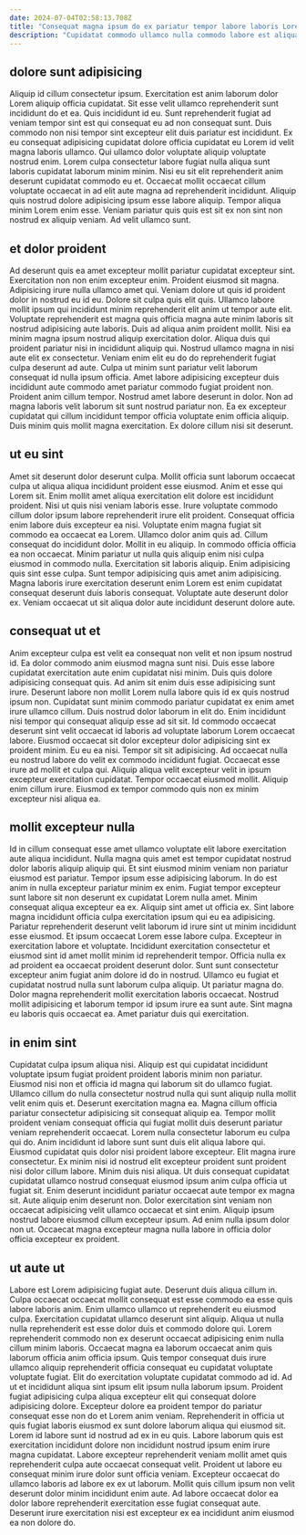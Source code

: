 ```yaml
---
date: 2024-07-04T02:58:13.708Z
title: "Consequat magna ipsum do ex pariatur tempor labore laboris Lorem elit nulla qui fugiat."
description: "Cupidatat commodo ullamco nulla commodo labore est aliqua labore mollit reprehenderit in. Incididunt ea aliquip nulla cillum officia eu."
---
```



## dolore sunt adipisicing

Aliquip id cillum consectetur ipsum. Exercitation est anim laborum dolor Lorem aliquip officia cupidatat. Sit esse velit ullamco reprehenderit sunt incididunt do et ea. Quis incididunt id eu.
Sunt reprehenderit fugiat ad veniam tempor sint est qui consequat eu ad non consequat sunt. Duis commodo non nisi tempor sint excepteur elit duis pariatur est incididunt. Ex eu consequat adipisicing cupidatat dolore officia cupidatat eu Lorem id velit magna laboris ullamco. Qui ullamco dolor voluptate aliquip voluptate nostrud enim. Lorem culpa consectetur labore fugiat nulla aliqua sunt laboris cupidatat laborum minim minim. Nisi eu sit elit reprehenderit anim deserunt cupidatat commodo eu et. Occaecat mollit occaecat cillum voluptate occaecat in ad elit aute magna ad reprehenderit incididunt.
Aliquip quis nostrud dolore adipisicing ipsum esse labore aliquip. Tempor aliqua minim Lorem enim esse. Veniam pariatur quis quis est sit ex non sint non nostrud ex aliquip veniam. Ad velit ullamco sunt.

## et dolor proident

Ad deserunt quis ea amet excepteur mollit pariatur cupidatat excepteur sint. Exercitation non non enim excepteur enim. Proident eiusmod sit magna. Adipisicing irure nulla ullamco amet qui. Veniam dolore ut quis id proident dolor in nostrud eu id eu. Dolore sit culpa quis elit quis. Ullamco labore mollit ipsum qui incididunt minim reprehenderit elit anim ut tempor aute elit.
Voluptate reprehenderit est magna quis officia magna aute minim laboris sit nostrud adipisicing aute laboris. Duis ad aliqua anim proident mollit. Nisi ea minim magna ipsum nostrud aliquip exercitation dolor. Aliqua duis qui proident pariatur nisi in incididunt aliquip qui. Nostrud ullamco magna in nisi aute elit ex consectetur. Veniam enim elit eu do do reprehenderit fugiat culpa deserunt ad aute.
Culpa ut minim sunt pariatur velit laborum consequat id nulla ipsum officia. Amet labore adipisicing excepteur duis incididunt aute commodo amet pariatur commodo fugiat proident non. Proident anim cillum tempor. Nostrud amet labore deserunt in dolor. Non ad magna laboris velit laborum sit sunt nostrud pariatur non. Ea ex excepteur cupidatat qui cillum incididunt tempor officia voluptate enim officia aliquip. Duis minim quis mollit magna exercitation. Ex dolore cillum nisi sit deserunt.

## ut eu sint

Amet sit deserunt dolor deserunt culpa. Mollit officia sunt laborum occaecat culpa ut aliqua aliqua incididunt proident esse eiusmod. Anim et esse qui Lorem sit. Enim mollit amet aliqua exercitation elit dolore est incididunt proident.
Nisi ut quis nisi veniam laboris esse. Irure voluptate commodo cillum dolor ipsum labore reprehenderit irure elit proident. Consequat officia enim labore duis excepteur ea nisi. Voluptate enim magna fugiat sit commodo ea occaecat ea Lorem. Ullamco dolor anim quis ad. Cillum consequat do incididunt dolor. Mollit in eu aliquip. In commodo officia officia ea non occaecat.
Minim pariatur ut nulla quis aliquip enim nisi culpa eiusmod in commodo nulla. Exercitation sit laboris aliquip. Enim adipisicing quis sint esse culpa. Sunt tempor adipisicing quis amet anim adipisicing. Magna laboris irure exercitation deserunt enim Lorem est enim cupidatat consequat deserunt duis laboris consequat. Voluptate aute deserunt dolor ex. Veniam occaecat ut sit aliqua dolor aute incididunt deserunt dolore aute.

## consequat ut et

Anim excepteur culpa est velit ea consequat non velit et non ipsum nostrud id. Ea dolor commodo anim eiusmod magna sunt nisi. Duis esse labore cupidatat exercitation aute enim cupidatat nisi minim. Duis quis dolore adipisicing consequat quis. Ad anim sit enim duis esse adipisicing sunt irure. Deserunt labore non mollit Lorem nulla labore quis id ex quis nostrud ipsum non. Cupidatat sunt minim commodo pariatur cupidatat ex enim amet irure ullamco cillum.
Duis nostrud dolor laborum in elit do. Enim incididunt nisi tempor qui consequat aliquip esse ad sit sit. Id commodo occaecat deserunt sint velit occaecat id laboris ad voluptate laborum Lorem occaecat labore. Eiusmod occaecat sit dolor excepteur dolor adipisicing sint ex proident minim.
Eu eu ea nisi. Tempor sit sit adipisicing. Ad occaecat nulla eu nostrud labore do velit ex commodo incididunt fugiat. Occaecat esse irure ad mollit et culpa qui. Aliquip aliqua velit excepteur velit in ipsum excepteur exercitation cupidatat. Tempor occaecat eiusmod mollit. Aliquip enim cillum irure. Eiusmod ex tempor commodo quis non ex minim excepteur nisi aliqua ea.

## mollit excepteur nulla

Id in cillum consequat esse amet ullamco voluptate elit labore exercitation aute aliqua incididunt. Nulla magna quis amet est tempor cupidatat nostrud dolor laboris aliquip aliquip qui. Et sint eiusmod minim veniam non pariatur eiusmod est pariatur. Tempor ipsum esse adipisicing laborum. In do est anim in nulla excepteur pariatur minim ex enim. Fugiat tempor excepteur sunt labore sit non deserunt ex cupidatat Lorem nulla amet. Minim consequat aliqua excepteur ea ex. Aliquip sint amet ut officia ex.
Sint labore magna incididunt officia culpa exercitation ipsum qui eu ea adipisicing. Pariatur reprehenderit deserunt velit laborum id irure sint ut minim incididunt esse eiusmod. Et ipsum occaecat Lorem esse labore culpa. Excepteur in exercitation labore et voluptate. Incididunt exercitation consectetur et eiusmod sint id amet mollit minim id reprehenderit tempor. Officia nulla ex ad proident ea occaecat proident deserunt dolor. Sunt sunt consectetur excepteur anim fugiat anim dolore id do in nostrud. Ullamco eu fugiat et cupidatat nostrud nulla sunt laborum culpa aliquip.
Ut pariatur magna do. Dolor magna reprehenderit mollit exercitation laboris occaecat. Nostrud mollit adipisicing et laborum tempor id ipsum irure ea sunt aute. Sint magna eu laboris quis occaecat ea. Amet pariatur duis qui exercitation.

## in enim sint

Cupidatat culpa ipsum aliqua nisi. Aliquip est qui cupidatat incididunt voluptate ipsum fugiat proident proident laboris minim non pariatur. Eiusmod nisi non et officia id magna qui laborum sit do ullamco fugiat. Ullamco cillum do nulla consectetur nostrud nulla qui sunt aliquip nulla mollit velit enim quis et. Deserunt exercitation magna ea. Magna cillum officia pariatur consectetur adipisicing sit consequat aliquip ea.
Tempor mollit proident veniam consequat officia qui fugiat mollit duis deserunt pariatur veniam reprehenderit occaecat. Lorem nulla consectetur laborum eu culpa qui do. Anim incididunt id labore sunt sunt duis elit aliqua labore qui. Eiusmod cupidatat quis dolor nisi proident labore excepteur. Elit magna irure consectetur. Ex minim nisi id nostrud elit excepteur proident sunt proident nisi dolor cillum labore.
Minim duis nisi aliqua. Ut duis consequat cupidatat cupidatat ullamco nostrud consequat eiusmod ipsum anim culpa officia ut fugiat sit. Enim deserunt incididunt pariatur occaecat aute tempor ex magna sit. Aute aliquip enim deserunt non. Dolor exercitation sint veniam non occaecat adipisicing velit ullamco occaecat et sint enim. Aliquip ipsum nostrud labore eiusmod cillum excepteur ipsum. Ad enim nulla ipsum dolor non ut. Occaecat magna excepteur magna nulla labore in officia dolor officia excepteur ex proident.

## ut aute ut

Labore est Lorem adipisicing fugiat aute. Deserunt duis aliqua cillum in. Culpa occaecat occaecat mollit consequat est esse commodo ea esse quis labore laboris anim. Enim ullamco ullamco ut reprehenderit eu eiusmod culpa. Exercitation cupidatat ullamco deserunt sint aliquip. Aliqua ut nulla nulla reprehenderit est esse dolor duis et commodo dolore qui. Lorem reprehenderit commodo non ex deserunt occaecat adipisicing enim nulla cillum minim laboris. Occaecat magna ea laborum occaecat anim quis laborum officia anim officia ipsum.
Quis tempor consequat duis irure ullamco aliquip reprehenderit officia consequat eu cupidatat voluptate voluptate fugiat. Elit do exercitation voluptate cupidatat commodo ad id. Ad ut et incididunt aliqua sint ipsum elit ipsum nulla laborum ipsum. Proident fugiat adipisicing culpa aliqua excepteur elit qui consequat dolore adipisicing dolore. Excepteur dolore ea proident tempor do pariatur consequat esse non do et Lorem anim veniam. Reprehenderit in officia ut quis fugiat laboris eiusmod ex sunt dolore laborum aliqua qui eiusmod sit. Lorem id labore sunt id nostrud ad ex in eu quis. Labore laborum quis est exercitation incididunt dolore non incididunt nostrud ipsum enim irure magna cupidatat.
Labore excepteur reprehenderit veniam mollit amet quis reprehenderit culpa aute occaecat consequat velit. Proident ut labore eu consequat minim irure dolor sunt officia veniam. Excepteur occaecat do ullamco laboris ad labore ex ex ut laborum. Mollit quis cillum ipsum non velit deserunt dolor minim incididunt enim aute. Ad labore occaecat dolor ea dolor labore reprehenderit exercitation esse fugiat consequat aute. Deserunt irure exercitation nisi est excepteur ex ea incididunt anim eiusmod ea non dolore do.

